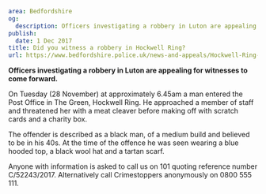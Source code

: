```yaml
area: Bedfordshire
og:
  description: Officers investigating a robbery in Luton are appealing for witnesses to come forward.
publish:
  date: 1 Dec 2017
title: Did you witness a robbery in Hockwell Ring?
url: https://www.bedfordshire.police.uk/news-and-appeals/Hockwell-Ring-Robbery-Appeal
```

**Officers investigating a robbery in Luton are appealing for witnesses to come forward.**

On Tuesday (28 November) at approximately 6.45am a man entered the Post Office in The Green, Hockwell Ring. He approached a member of staff and threatened her with a meat cleaver before making off with scratch cards and a charity box.

The offender is described as a black man, of a medium build and believed to be in his 40s. At the time of the offence he was seen wearing a blue hooded top, a black wool hat and a tartan scarf.

Anyone with information is asked to call us on 101 quoting reference number C/52243/2017. Alternatively call Crimestoppers anonymously on 0800 555 111.
